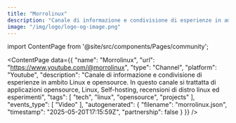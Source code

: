 ```yaml
---
title: "Morrolinux"
description: "Canale di informazione e condivisione di esperienze in ambito Linux e opensource. In questo canale si trattatta di applicazioni opensource, Linux, Self-hosting, recensioni di distro linux ed esperimenti"
image: "/img/logo/logo-og-image.png"
---
```

import ContentPage from '@site/src/components/Pages/community';

<ContentPage
    data={{
  "name": "Morrolinux",
  "url": "https://www.youtube.com/@morrolinux",
  "type": "Channel",
  "platform": "Youtube",
  "description": "Canale di informazione e condivisione di esperienze in ambito Linux e opensource. In questo canale si trattatta di applicazioni opensource, Linux, Self-hosting, recensioni di distro linux ed esperimenti",
  "tags": [
    "tech",
    "linux",
    "opensource",
    "projects"
  ],
  "events_type": [
    "Video"
  ],
  "autogenerated": {
    "filename": "morrolinux.json",
    "timestamp": "2025-05-20T17:15:59Z",
    "partnership": false
  }
}}
/>
